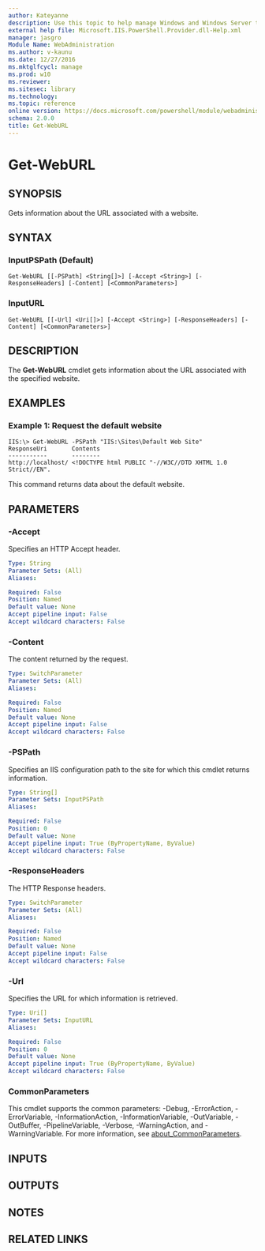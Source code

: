 ```yaml
---
author: Kateyanne
description: Use this topic to help manage Windows and Windows Server technologies with Windows PowerShell.
external help file: Microsoft.IIS.PowerShell.Provider.dll-Help.xml
manager: jasgro
Module Name: WebAdministration
ms.author: v-kaunu
ms.date: 12/27/2016
ms.mktglfcycl: manage
ms.prod: w10
ms.reviewer: 
ms.sitesec: library
ms.technology: 
ms.topic: reference
online version: https://docs.microsoft.com/powershell/module/webadministration/get-weburl?view=windowsserver2016-ps&wt.mc_id=ps-gethelp
schema: 2.0.0
title: Get-WebURL
---
```


# Get-WebURL

## SYNOPSIS
Gets information about the URL associated with a website.

## SYNTAX

### InputPSPath (Default)
```
Get-WebURL [[-PSPath] <String[]>] [-Accept <String>] [-ResponseHeaders] [-Content] [<CommonParameters>]
```

### InputURL
```
Get-WebURL [[-Url] <Uri[]>] [-Accept <String>] [-ResponseHeaders] [-Content] [<CommonParameters>]
```

## DESCRIPTION
The **Get-WebURL** cmdlet gets information about the URL associated with the specified website.

## EXAMPLES

### Example 1: Request the default website
```
IIS:\> Get-WebURL -PSPath "IIS:\Sites\Default Web Site"
ResponseUri       Contents
-----------       --------
http://localhost/ <!DOCTYPE html PUBLIC "-//W3C//DTD XHTML 1.0 Strict//EN".
```

This command returns data about the default website.

## PARAMETERS

### -Accept
Specifies an HTTP Accept header.

```yaml
Type: String
Parameter Sets: (All)
Aliases: 

Required: False
Position: Named
Default value: None
Accept pipeline input: False
Accept wildcard characters: False
```

### -Content
The content returned by the request.

```yaml
Type: SwitchParameter
Parameter Sets: (All)
Aliases: 

Required: False
Position: Named
Default value: None
Accept pipeline input: False
Accept wildcard characters: False
```

### -PSPath
Specifies an IIS configuration path to the site for which this cmdlet returns information.

```yaml
Type: String[]
Parameter Sets: InputPSPath
Aliases: 

Required: False
Position: 0
Default value: None
Accept pipeline input: True (ByPropertyName, ByValue)
Accept wildcard characters: False
```

### -ResponseHeaders
The HTTP Response headers.

```yaml
Type: SwitchParameter
Parameter Sets: (All)
Aliases: 

Required: False
Position: Named
Default value: None
Accept pipeline input: False
Accept wildcard characters: False
```

### -Url
Specifies the URL for which information is retrieved.

```yaml
Type: Uri[]
Parameter Sets: InputURL
Aliases: 

Required: False
Position: 0
Default value: None
Accept pipeline input: True (ByPropertyName, ByValue)
Accept wildcard characters: False
```

### CommonParameters
This cmdlet supports the common parameters: -Debug, -ErrorAction, -ErrorVariable, -InformationAction, -InformationVariable, -OutVariable, -OutBuffer, -PipelineVariable, -Verbose, -WarningAction, and -WarningVariable. For more information, see [about_CommonParameters](https://go.microsoft.com/fwlink/?LinkID=113216).

## INPUTS

## OUTPUTS

## NOTES

## RELATED LINKS

